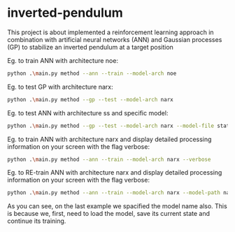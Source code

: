 # inverted-pendulum
This project is about implemented a reinforcement learning approach in combination with artificial neural networks (ANN) and Gaussian processes (GP) to stabilize an inverted pendulum at a target position

Eg. to train ANN with architecture noe:
```bash
python .\main.py method --ann --train --model-arch noe
```

Eg. to test GP with architecture narx:
```bash
python .\main.py method --gp --test --model-arch narx   
```

Eg. to test ANN with architecture ss and specific model:
```bash
python .\main.py method --gp --test --model-arch narx --model-file state_space.pth 
```

Eg. to train ANN with architecture narx and display detailed processing information on your screen with the flag verbose:
```bash
python .\main.py method --ann --train --model-arch narx --verbose
```

Eg. to RE-train ANN with architecture narx and display detailed processing information on your screen with the flag verbose:
```bash
python .\main.py method --ann --train --model-arch narx --model-path narx.pth --verbose
```

As you can see, on the last example we spacified the model name also. This is because we, first, need to load the model, save its current state and continue its training.
